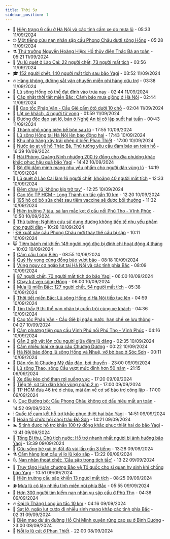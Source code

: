 ```yaml
---
title: Thời Sự
sidebar_position: 1
---
```


<!-- vnexpress-thoi-su:START -->
- 🦒 [Hiện trạng 6 cầu ở Hà Nội và các tỉnh cấm xe do mưa lũ](https://vnexpress.net/hien-trang-6-cau-o-ha-noi-va-cac-tinh-cam-xe-do-mua-lu-4791522.html) - 05:33 11/09/2024
- 🤓 [Một tiếng cứu nạn nhân sập cầu Phong Châu dưới sông Hồng](https://vnexpress.net/mot-tieng-cuu-nan-nhan-sap-cau-phong-chau-duoi-song-hong-4791387.html) - 05:28 11/09/2024
- ⚗️ [Thứ trưởng Nguyễn Hoàng Hiệp: Hồ thủy điện Thác Bà an toàn](https://vnexpress.net/thu-truong-nguyen-hoang-hiep-ho-thuy-dien-thac-ba-an-toan-4791630.html) - 05:21 11/09/2024
- 🌊 [Vụ lũ quét ở Lào Cai: 22 người chết, 73 người mất tích](https://vnexpress.net/vu-lu-quet-o-lao-cai-22-nguoi-chet-73-nguoi-mat-tich-4791536.html) - 03:56 11/09/2024
- 🎓 [152 người chết, 140 người mất tích sau bão Yagi](https://vnexpress.net/152-nguoi-chet-140-nguoi-mat-tich-sau-bao-yagi-4790982.html) - 03:52 11/09/2024
- 🔥 [Hàng không, đường sắt vận chuyển miễn phí hàng cứu trợ](https://vnexpress.net/hang-khong-duong-sat-van-chuyen-mien-phi-hang-cuu-tro-4791564.html) - 03:38 11/09/2024
- 🦏 [Lũ sông Hồng có thể đạt đỉnh vào trưa nay](https://vnexpress.net/dien-bien-mua-lu-ngay-11-9-4791534.html) - 02:44 11/09/2024
- 👺 [Cập nhật thời tiết miền Bắc: Cảnh báo mưa giông ở Hà Nội](https://vnexpress.net/cap-nhat-thoi-tiet-mien-bac-4791538.html) - 02:44 11/09/2024
- 🧑‍🏫 [Cao tốc Pháp Vân - Cầu Giẽ cấm ôtô dưới 10 chỗ](https://vnexpress.net/cao-toc-phap-van-cau-gie-cam-oto-duoi-10-cho-4791513.html) - 02:04 11/09/2024
- 🚦 [Lật xe khách, 4 người tử vong](https://vnexpress.net/lat-xe-khach-4-nguoi-tu-vong-4791515.html) - 01:59 11/09/2024
- 🎉 [Đường độc đạo sạt lở, bản ở Nghệ An bị cô lập suốt hai tuần](https://vnexpress.net/duong-doc-dao-sat-lo-ban-o-nghe-an-bi-co-lap-suot-hai-tuan-4791470.html) - 00:43 11/09/2024
- 🦒 [Thành phố vùng biên bề bộn sau lũ](https://vnexpress.net/thanh-pho-vung-bien-be-bon-sau-lu-4791421.html) - 17:55 10/09/2024
- 🤗 [Lũ sông Hồng tại Hà Nội lên báo động hai](https://vnexpress.net/lu-song-hong-tai-ha-noi-len-bao-dong-hai-4791431.html) - 17:43 10/09/2024
- 💼 [Khu nhà hàng xây trái phép ở biển Phan Thiết](https://vnexpress.net/khu-nha-hang-xay-trai-phep-o-bien-phan-thiet-4791339.html) - 17:00 10/09/2024
- 🤩 [Nước ào ạt về hồ Thác Bà, Thủ tướng yêu cầu đảm bảo an toàn hồ](https://vnexpress.net/nuoc-ao-at-ve-ho-thac-ba-thu-tuong-yeu-cau-dam-bao-an-toan-ho-4791419.html) - 16:39 10/09/2024
- 🤡 [Hải Phòng, Quảng Ninh nhường 200 tỷ đồng cho địa phương khác khắc phục hậu quả bão Yagi](https://vnexpress.net/hai-phong-quang-ninh-nhuong-200-ty-dong-cho-dia-phuong-khac-khac-phuc-hau-qua-bao-yagi-4791367.html) - 14:42 10/09/2024
- 💯 [Bộ đội dầm mình mang nhu yếu phẩm cho người dân vùng lũ](https://vnexpress.net/bo-doi-dam-minh-mang-nhu-yeu-pham-cho-nguoi-dan-vung-lu-4791297.html) - 14:19 10/09/2024
- 👺 [Lũ quét ở Lào Cai làm 16 người chết, khoảng 40 người mất tích](https://vnexpress.net/lu-quet-o-lao-cai-lam-16-nguoi-chet-khoang-40-nguoi-mat-tich-4791369.html) - 12:33 10/09/2024
- 🌮 [Đêm chạy lũ &#39;không kịp trở tay&#39;](https://vnexpress.net/dem-chay-lu-khong-kip-tro-tay-4791303.html) - 12:25 10/09/2024
- 🥸 [Cao tốc TP HCM - Long Thành ùn tắc gần 10 km](https://vnexpress.net/cao-toc-tp-hcm-long-thanh-un-tac-gan-10-km-4791363.html) - 12:20 10/09/2024
- 🐻 [195 hộ có bò sữa chết sau tiêm vaccine sẽ được bồi thường](https://vnexpress.net/bo-sua-lam-dong-chet-sau-khi-tiem-vacnine-4791354.html) - 11:32 10/09/2024
- 👀 [Hiện trường 7 tàu, sà lan mắc kẹt ở cầu nối Phú Thọ - Vĩnh Phúc](https://vnexpress.net/hien-truong-7-tau-sa-lan-mac-ket-o-cau-noi-phu-tho-vinh-phuc-4791318.html) - 10:50 10/09/2024
- 🤔 [Thủ tướng: Nghiên cứu sử dụng đường không tiếp tế nhu yếu phẩm cho người dân](https://vnexpress.net/thu-tuong-nghien-cuu-su-dung-duong-khong-tiep-te-nhu-yeu-pham-cho-nguoi-dan-4791306.html) - 10:28 10/09/2024
- 🕯 [Đề xuất xây cầu Phong Châu mới thay thế cầu bị sập](https://vnexpress.net/de-xuat-xay-cau-phong-chau-moi-thay-the-cau-bi-sap-4791305.html) - 10:11 10/09/2024
- 😺 [Tiệm bánh mì khiến 149 người ngộ độc bị đình chỉ hoạt động 4 tháng](https://vnexpress.net/tiem-banh-mi-khien-149-nguoi-ngo-doc-bi-dinh-chi-hoat-dong-4-thang-4791302.html) - 10:02 10/09/2024
- 🦆 [Cấm cầu Long Biên](https://vnexpress.net/cam-cau-long-bien-4791283.html) - 08:55 10/09/2024
- 🧰 [Quỹ Hy vọng cùng đồng bào vượt bão](https://vnexpress.net/quy-hy-vong-cung-dong-bao-vuot-bao-4791218.html) - 08:18 10/09/2024
- 🦍 [Vùng nguy cơ ngập lụt tại Hà Nội và các tỉnh phía Bắc](https://vnexpress.net/vung-nguy-co-ngap-lut-tai-ha-noi-va-cac-tinh-phia-bac-4791191.html) - 08:09 10/09/2024
- 🧰 [87 người chết, 70 người mất tích do bão Yagi](https://vnexpress.net/87-nguoi-chet-70-nguoi-mat-tich-do-bao-yagi-4791067.html) - 06:00 10/09/2024
- 💃 [Chạy lụt ven sông Hồng](https://vnexpress.net/chay-lut-ven-song-hong-4790961.html) - 06:00 10/09/2024
- 🧰 [Mưa lũ miền Bắc: 127 người chết, 54 người mất tích](https://vnexpress.net/lu-lut-o-mien-bac-do-hoan-luu-bao-yagi-4791150.html) - 05:38 10/09/2024
- 🚀 [Thời tiết miền Bắc: Lũ sông Hồng ở Hà Nội tiếp tục lên](https://vnexpress.net/du-bao-thoi-tiet-mien-bac-4791167.html) - 04:59 10/09/2024
- 🎊 [Tìm thấy 9 thi thể nạn nhân bị cuốn trôi cùng xe khách](https://vnexpress.net/tim-thay-9-thi-the-nan-nhan-bi-cuon-troi-cung-xe-khach-4791093.html) - 04:36 10/09/2024
- 🤭 [Cao tốc Pháp Vân - Cầu Giẽ bị ngập nước, hạn chế xe lưu thông](https://vnexpress.net/cao-toc-phap-van-cau-gie-bi-ngap-nuoc-han-che-xe-luu-thong-4791143.html) - 04:27 10/09/2024
- 🤗 [Cấm phương tiện qua cầu Vĩnh Phú nối Phú Thọ - Vĩnh Phúc](https://vnexpress.net/cam-phuong-tien-qua-cau-vinh-phu-noi-phu-tho-vinh-phuc-4791088.html) - 04:16 10/09/2024
- 🌈 [Gần 2 giờ vật lộn cứu người giữa đêm lũ dâng](https://vnexpress.net/gan-2-gio-vat-lon-cuu-nguoi-giua-dem-lu-dang-4791001.html) - 02:35 10/09/2024
- 🦣 [Cấm nhiều loại xe qua cầu Chương Dương](https://vnexpress.net/cam-nhieu-loai-xe-qua-cau-chuong-duong-4790990.html) - 00:22 10/09/2024
- 🎡 [Hà Nội báo động lũ sông Hồng và Nhuệ, vỡ bờ bao ở Sóc Sơn](https://vnexpress.net/ha-noi-chay-lut-4790985.html) - 00:11 10/09/2024
- 🦏 [Dân rốn lũ Chương Mỹ đắp đập, bơi thuyền](https://vnexpress.net/dan-ron-lu-chuong-my-dap-dap-boi-thuyen-4790958.html) - 23:00 09/09/2024
- 🎊 [Lũ sông Thao, sông Cầu vượt mức đỉnh hơn 50 năm](https://vnexpress.net/lu-song-thao-song-cau-vuot-muc-dinh-hon-50-nam-4790931.html) - 21:15 09/09/2024
- 🫶 [Xe đầu kéo chở than rơi xuống vực](https://vnexpress.net/xe-dau-keo-cho-than-roi-xuong-vuc-4790950.html) - 17:20 09/09/2024
- 🤔 [Tiếp tế, sơ tán dân khỏi vùng ngập 2 m](https://vnexpress.net/tiep-te-so-tan-dan-khoi-vung-ngap-2-m-4790939.html) - 17:00 09/09/2024
- 🤠 [TP HCM đưa 46 trẻ ở chùa, mái ấm về cơ sở bảo trợ công lập](https://vnexpress.net/tp-hcm-dua-46-tre-o-chua-mai-am-ve-co-so-bao-tro-cong-lap-4790918.html) - 17:00 09/09/2024
- 🌜 [Cục Đường bộ: Cầu Phong Châu không có dấu hiệu mất an toàn](https://vnexpress.net/cuc-duong-bo-cau-phong-chau-khong-co-dau-hieu-mat-an-toan-4790925.html) - 14:52 09/09/2024
- 🕯 [Quốc tế cam kết hỗ trợ khắc phục thiệt hại bão Yagi](https://vnexpress.net/quoc-te-cam-ket-ho-tro-khac-phuc-thiet-hai-bao-yagi-4790614.html) - 14:51 09/09/2024
- 🤔 [Hoãn tổ chức hội chọi trâu Đồ Sơn](https://vnexpress.net/hoan-to-chuc-hoi-choi-trau-do-son-4790920.html) - 14:21 09/09/2024
- 🏊 [5 tỉnh được hỗ trợ khẩn 100 tỷ đồng khắc phục thiệt hại do bão Yagi](https://vnexpress.net/5-tinh-duoc-ho-tro-khan-100-ty-dong-khac-phuc-thiet-hai-do-bao-yagi-4790933.html) - 13:41 09/09/2024
- 🌮 [Tổng Bí thư, Chủ tịch nước: Hỗ trợ nhanh nhất người bị ảnh hưởng bão Yagi](https://vnexpress.net/tong-bi-thu-chu-tich-nuoc-ho-tro-nhanh-nhat-nguoi-bi-anh-huong-bao-yagi-4790926.html) - 13:39 09/09/2024
- 🫣 [Cứu sống bé gái bị đất đá vùi lấp gần 3 tiếng](https://vnexpress.net/cuu-song-be-gai-bi-dat-da-vui-lap-gan-3-tieng-4790928.html) - 13:28 09/09/2024
- ⚗️ [Cấm hàng loạt cầu vì lo lũ kéo sập](https://vnexpress.net/cam-hang-loat-cau-vi-lo-lu-keo-sap-4790923.html) - 13:22 09/09/2024
- 🌜 [Nạn nhân thoát chết: &#39;Cầu sập trong tích tắc&#39;](https://vnexpress.net/nan-nhan-thoat-chet-cau-sap-trong-tich-tac-4790905.html) - 13:22 09/09/2024
- 🌁 [Truy tặng Huân chương Bảo vệ Tổ quốc cho sĩ quan hy sinh khi chống bão Yagi](https://vnexpress.net/truy-tang-huan-chuong-bao-ve-to-quoc-cho-si-quan-hy-sinh-khi-chong-bao-yagi-4790899.html) - 10:51 09/09/2024
- 🐲 [Hiện trường cầu sập khiến 13 người mất tích](https://vnexpress.net/hien-truong-cau-sap-khien-13-nguoi-mat-tich-4790790.html) - 08:25 09/09/2024
- ⛽️ [Mưa lũ cô lập nhiều tỉnh miền núi phía Bắc](https://vnexpress.net/mua-lu-co-lap-nhieu-tinh-mien-nui-phia-bac-4790702.html) - 05:55 09/09/2024
- 🗽 [Hơn 300 người tìm kiếm nạn nhân vụ sập cầu ở Phú Thọ](https://vnexpress.net/sap-cap-phong-chau-o-phu-tho-4790721.html) - 04:36 09/09/2024
- 🔥 [Đại lộ Thăng Long ùn tắc 10 km](https://vnexpress.net/dai-lo-thang-long-un-tac-10-km-4790656.html) - 04:16 09/09/2024
- 💯 [Sạt lở, ngập lụt cướp đi nhiều sinh mạng khắp các tỉnh phía Bắc](https://vnexpress.net/hau-qua-bao-yagi-4790589.html) - 02:31 09/09/2024
- 🦆 [Diện mạo dự án đường Hồ Chí Minh xuyên rừng cao su ở Bình Dương](https://vnexpress.net/dien-mao-du-an-duong-ho-chi-minh-xuyen-rung-cao-su-o-binh-duong-4787867.html) - 23:00 08/09/2024
- 🫣 [Nỗi lo lũ cát ở Phan Thiết](https://vnexpress.net/noi-lo-lu-cat-o-phan-thiet-4789968.html) - 22:00 08/09/2024<!-- vnexpress-thoi-su:END -->